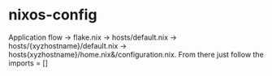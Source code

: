 # nixos-config

Application flow -> 
flake.nix -> hosts/default.nix -> hosts/{xyzhostname}/default.nix -> hosts{xyzhostname}/home.nix&/configuration.nix. From there just follow the imports = [] 
